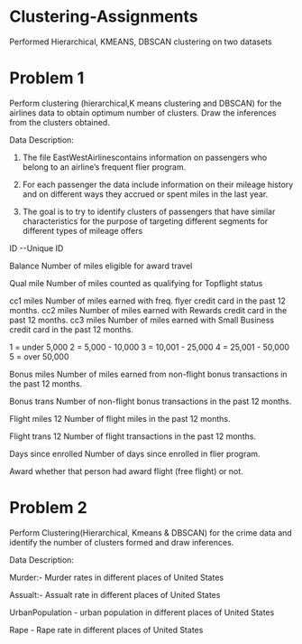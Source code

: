 # Clustering-Assignments

Performed Hierarchical, KMEANS, DBSCAN clustering on two datasets

# Problem 1

Perform clustering (hierarchical,K means clustering and DBSCAN) for the airlines data to obtain optimum number of clusters. Draw the inferences from the clusters obtained.

Data Description:

1. The file EastWestAirlinescontains information on passengers who belong to an airline’s frequent flier program. 

2. For each passenger the data include information on their mileage history and on different ways they accrued or spent miles in the last year. 

3. The goal is to try to identify clusters of passengers that have similar characteristics for the purpose of targeting different segments for different types of mileage offers

ID --Unique ID

Balance Number of miles eligible for award travel

Qual mile Number of miles counted as qualifying for Topflight status

cc1 miles  Number of miles earned with freq. 
flyer credit card in the past 12 months. 
cc2 miles  Number of miles earned with Rewards credit card in the past 12 months. 
cc3 miles Number of miles earned with Small Business credit card in the past 12 months.

1 = under 5,000 2 = 5,000 - 10,000 3 = 10,001 - 25,000 4 = 25,001 - 50,000 5 = over 50,000

Bonus miles Number of miles earned from non-flight bonus transactions in the past 12 months.

Bonus trans Number of non-flight bonus transactions in the past 12 months.

Flight miles 12 Number of flight miles in the past 12 months.

Flight trans 12 Number of flight transactions in the past 12 months.

Days since enrolled Number of days since enrolled in flier program.

Award whether that person had award flight (free flight) or not.

# Problem 2

Perform Clustering(Hierarchical, Kmeans & DBSCAN) for the crime data and identify the number of clusters formed and draw inferences.

Data Description:

Murder:- Murder rates in different places of United States 

Assualt:- Assualt rate in different places of United States 

UrbanPopulation - urban population in different places of United States 

Rape - Rape rate in different places of United States
